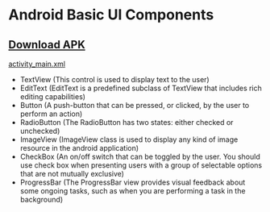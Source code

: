 # Android Basic UI Components

## [Download APK](https://github.com/rizwansoaib/Android_basic_ui_components/releases/download/v1/basic_ui_comp.apk)

[activity_main.xml](https://github.com/rizwansoaib/Android_basic_ui_components/blob/master/app/src/main/res/layout/activity_main.xml)

- TextView    (This control is used to display text to the user)
- EditText    (EditText is a predefined subclass of TextView that includes rich editing capabilities)
- Button      (A push-button that can be pressed, or clicked, by the user to perform an action)
- RadioButton (The RadioButton has two states: either checked or unchecked)
- ImageView   (ImageView class is used to display any kind of image resource in the android application)
- CheckBox    (An on/off switch that can be toggled by the user. You should use check box when presenting users with a group of selectable options that are not mutually exclusive)
- ProgressBar (The ProgressBar view provides visual feedback about some ongoing tasks, such as when you are performing a task in the background)
